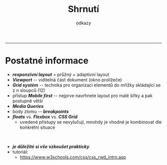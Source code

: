 <!-- .slide: class="section" -->

<header>
  <h1>Shrnutí</h1>
  <p>odkazy</p>
</header>

---

# Postatné informace

- ***responzivní layout*** = průžný + adaptivní layout
- ***Viewport*** -- viditelná část dokument (okno prolížeče)
- ***Grid systém*** -- technika pro organizaci elementů do mřížky skládající se z n sloupců (12)
- přístup ***Mobile first*** -- nejprve navrhnete layout pro malé šířky a pak postupně větší
- ***Media Queries***
- body zlomu -- ***breakpoints***
- ***floats*** vs. ***Flexbox*** vs. ***CSS Grid***
  - uvedené přístupy se nevylučují, mnohdy je vhodné je kombinovat dle konkrétní situace

<br>

- ***je důležité si vše vzkoušet prakticky***
- tutoriál:
  - https://www.w3schools.com/css/css_rwd_intro.asp